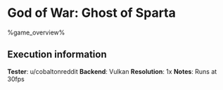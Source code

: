 # God of War: Ghost of Sparta 

%game_overview%

## Execution information

**Tester**: u/cobaltonreddit
**Backend**: Vulkan
**Resolution**: 1x
**Notes**: Runs at 30fps